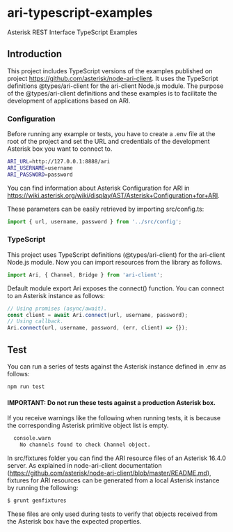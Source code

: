 # ari-typescript-examples

Asterisk REST Interface TypeScript Examples

## Introduction

This project includes TypeScript versions of the examples published on project https://github.com/asterisk/node-ari-client.
It uses the TypeScript definitions @types/ari-client for the ari-client Node.js module. The purpose of the @types/ari-client
definitions and these examples is to facilitate the development of applications based on ARI.

### Configuration

Before running any example or tests, you have to create a .env file at the root of the project and set the
URL and credentials of the development Asterisk box you want to connect to.

```sh
ARI_URL=http://127.0.0.1:8888/ari
ARI_USERNAME=username
ARI_PASSWORD=password
```

You can find information about Asterisk Configuration for ARI in https://wiki.asterisk.org/wiki/display/AST/Asterisk+Configuration+for+ARI.

These parameters can be easily retrieved by importing src/config.ts:

```javascript
import { url, username, password } from '../src/config';
```

### TypeScript

This project uses TypeScript definitions (@types/ari-client) for the ari-client Node.js module.
Now you can import resources from the library as follows.

```typescript
import Ari, { Channel, Bridge } from 'ari-client';
```

Default module export Ari exposes the connect() function. You can connect to an Asterisk instance as follows:

```typescript
// Using promises (async/await).
const client = await Ari.connect(url, username, password);
// Using callback.
Ari.connect(url, username, password, (err, client) => {});
```

## Test

You can run a series of tests against the Asterisk instance defined in .env as follows:

```sh
npm run test
```

#### IMPORTANT: Do not run these tests against a production Asterisk box.

If you receive warnings like the following when running tests, it is because the corresponding Asterisk primitive object list is empty.

```sh
  console.warn
    No channels found to check Channel object.
```

In src/fixtures folder you can find the ARI resource files of an Asterisk 16.4.0 server. As explained in node-ari-client
documentation (https://github.com/asterisk/node-ari-client/blob/master/README.md), fixtures for ARI resources can be
generated from a local Asterisk instance by running the following:

```bash
$ grunt genfixtures
```

These files are only used during tests to verify that objects received from the Asterisk box have the expected properties.
